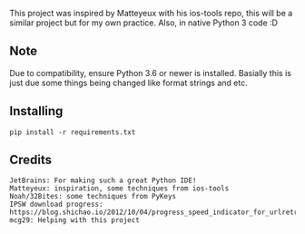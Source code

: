 This project was inspired by Matteyeux with his ios-tools repo, this will be a similar project but for my own practice. Also, in native Python 3 code :D

## Note
Due to compatibility, ensure Python 3.6 or newer is installed. Basially this is just due some things being changed like format strings and etc.
	
## Installing
	pip install -r requirements.txt

## Credits
	JetBrains: For making such a great Python IDE!
	Matteyeux: inspiration, some techniques from ios-tools
	Noah/32Bites: some techniques from PyKeys
	IPSW download progress: https://blog.shichao.io/2012/10/04/progress_speed_indicator_for_urlretrieve_in_python.html
	mcg29: Helping with this project

